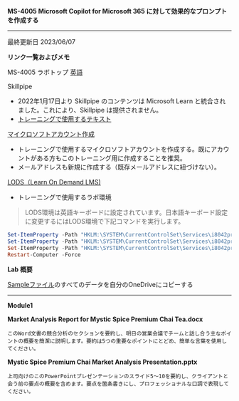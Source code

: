 **MS-4005 Microsoft Copilot for Microsoft 365 に対して効果的なプロンプトを作成する**
***

最終更新日 2023/06/07

**リンク一覧およびメモ**

MS-4005 ラボトップ [英語](https://github.com/MicrosoftLearning/MS-4005-Craft-effective-prompts-for-Microsoft-Copilot-for-Microsoft-365/tree/master/Instructions/Labs)

Skillpipe

- 2022年1月17日より Skillpipe のコンテンツは Microsoft Learn と統合されました。これにより、Skillpipe は提供されません。
- [トレーニングで使用するテキスト](https://learn.microsoft.com/ja-jp/training/courses/ms-4005)

[マイクロソフトアカウント作成](https://account.microsoft.com/account/Account)

- トレーニングで使用するマイクロソフトアカウントを作成する。既にアカウントがある方もこのトレーニング用に作成することを推奨。
- メールアドレスも新規に作成する（既存メールアドレスに紐づけない）。

[LODS（Learn On Demand LMS)](https://esi.learnondemand.net/User/Login?ReturnUrl=%2F)

- トレーニングで使用するラボ環境

 > LODS環境は英語キーボードに設定されています。日本語キーボード設定に変更するにはLODS環境で下記コマンドを実行します。

```powershell
Set-ItemProperty -Path "HKLM:\SYSTEM\CurrentControlSet\Services\i8042prt\Parameters" -Name "LayerDriver JPN" -Value "kbd106.dll"
Set-ItemProperty -Path "HKLM:\SYSTEM\CurrentControlSet\Services\i8042prt\Parameters" -Name "OverrideKeyboardType" -Value 7
Set-ItemProperty -Path "HKLM:\SYSTEM\CurrentControlSet\Services\i8042prt\Parameters" -Name "OverrideKeyboardSubtype" -Value 2
Restart-Computer -Force
```

**Lab 概要**

[Sampleファイル](https://github.com/naonao71/note/tree/main/MS-4005/SampleFile)のすべてのデータを自分のOneDriveにコピーする

***

**Module1**

**Market Analysis Report for Mystic Spice Premium Chai Tea.docx** 

```prompt
このWord文書の競合分析のセクションを要約し、明日の営業会議でチームと話し合う主なポイントの概要を簡潔に説明します。要約は5つの重要なポイントにとどめ、簡単な言葉を使用してください。
```

**Mystic Spice Premium Chai Market Analysis Presentation.pptx**

```prompt
上司向けのこのPowerPointプレゼンテーションのスライド5〜10を要約し、クライアントと会う前の要点の概要を含めます。要点を箇条書きにし、プロフェッショナルな口調で表現してください。
```

